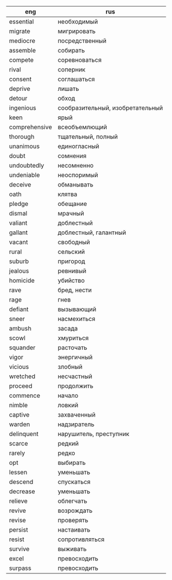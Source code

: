 eng | rus
---|---------
essential | необходимый
migrate | мигрировать
mediocre | посредственный
assemble | собирать
compete | соревноваться
rival | соперник
consent | соглашаться
deprive | лишать
detour | обход
ingenious | сообразительный, изобретательный
keen | ярый
comprehensive | всеобъемлющий
thorough | тщательный, полный
unanimous | единогласный
doubt | сомнения
undoubtedly | несомненно
undeniable | неоспоримый
deceive | обманывать
oath | клятва
pledge | обещание
dismal | мрачный
valiant | доблестный
gallant | доблестный, галантный
vacant | свободный
rural | сельский
suburb | пригород
jealous | ревнивый
homicide | убийство
rave | бред, нести
rage | гнев
defiant | вызывающий
sneer | насмехиться
ambush | засада
scowl | хмуриться
squander | расточать
vigor | энергичный
vicious | злобный
wretched | несчастный
proceed | продолжить
commence | начало
nimble | ловкий
captive | захваченный
warden | надзиратель
delinquent | нарушитель, преступник
scarce | редкий
rarely | редко
opt | выбирать
lessen | уменьшать
descend | спускаться
decrease | уменьшать
relieve | облегчать
revive | возрождать
revise | проверять
persist | настаивать
resist | сопротивляться
survive | выживать
excel | превосходить
surpass | превосходить



